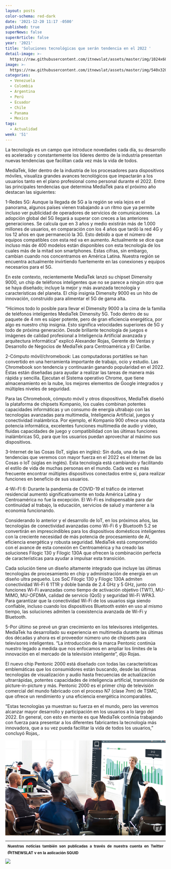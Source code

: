 ```yaml
---
layout: posts
color-schema: red-dark
date: '2021-12-20 11:17 -0500'
published: true
superNews: false
superArticle: false
year: '2021'
title: 'Soluciones tecnológicas que serán tendencia en el 2022 '
detail-image: >-
  https://raw.githubusercontent.com/itnewslat/assets/master/img/1024x680/tendencias-digitales-g.jpg
image: >-
  https://raw.githubusercontent.com/itnewslat/assets/master/img/540x320/tendencias-digitales-p.jpg
categories:
  - Venezuela
  - Colombia
  - Argentina
  - Perú
  - Ecuador
  - Chile
  - Panama
  - Mexico
tags:
  - Actualidad
week: '51'
---
```

La tecnología es un campo que introduce novedades cada día, su desarrollo es acelerado y constantemente los líderes dentro de la industria presentan nuevas tendencias que facilitan cada vez más la vida de todos. 

MediaTek, líder dentro de la industria de los procesadores para dispositivos móviles, visualiza grandes avances tecnológicos que impactarán a los usuarios tanto en el plano profesional como personal durante el 2022. Entre las principales tendencias que determina MediaTek para el próximo año destacan las siguientes:

1-Redes 5G: Aunque la llegada de 5G a la región se veía lejos en el panorama, algunos países vienen trabajando a un ritmo que ya permite incluso ver publicidad de operadores de servicios de comunicaciones. La adopción global del 5G llegará a superar con creces a las anteriores generaciones. Se calcula que en 3 años y medio existirán más de 1.000 millones de usuarios, en comparación con los 4 años que tardó la red 4G y los 12 años en que permaneció la 3G. Esto debido a que el número de equipos compatibles con esta red va en aumento. Actualmente se dice que incluso más de 400 modelos están disponibles con esta tecnología de los cuales más de la mitad son smartphones. Estas cifras, sin embargo, cambian cuando nos concentramos en América Latina. Nuestra región se encuentra actualmente invirtiendo fuertemente en las conexiones y equipos necesarios para el 5G.

En este contexto, recientemente MediaTek lanzó su chipset Dimensity 9000, un chip de teléfonos inteligentes que no se parece a ningún otro que se haya diseñado; incluye la mejor y más avanzada tecnología y características del planeta. El chip insignia Dimensity 9000 es un hito de innovación, construido para alimentar el 5G de gama alta.

“Hicimos todo lo posible para llevar el Dimensity 9000 a la cima de la familia de teléfonos inteligentes MediaTek Dimensity 5G. Todo dentro de su paquete de 4 nm es súper potente, pero de gran eficiencia energética, por algo es nuestro chip insignia. Esto significa velocidades superiores de 5G y todo de próxima generación. Desde brillante tecnología de juegos e imágenes de calidad profesional a Inteligencia Artificial avanzada y arquitectura informática” explicó Alexander Rojas, Gerente de Ventas y Desarrollo de Negocios de MediaTek para Centroamérica y El Caribe.

2-Cómputo móvil/chromebook: Las computadoras portátiles se han convertido en una herramienta importante de trabajo, ocio y estudio. Las Chromebook son tendencia y continuarán ganando popularidad en el 2022. Éstas están diseñadas para ayudar a realizar las tareas de manera más rápida y sencilla. Ejecutan el Sistema operativo Chrome, que tiene almacenamiento en la nube, los mejores elementos de Google integrados y múltiples niveles de seguridad.

Para las Chromebook, cómputo móvil y otros dispositivos, MediaTek diseñó la plataforma de chipsets Kompanio, los cuales combinan potentes capacidades informáticas y un consumo de energía ultrabajo con las tecnologías avanzadas para multimedia, Inteligencia Artificial, juegos y conectividad inalámbrica.  Por ejemplo, el Kompanio 900 ofrece una robusta potencia informática, excelentes funciones multimedia de audio y video, fluidas capacidades de juego y compatibilidad con las últimas funciones inalámbricas 5G, para que los usuarios puedan
aprovechar al máximo sus dispositivos.

3-Internet de las Cosas (IoT, siglas en inglés): Sin duda, una de las tendencias que veremos con mayor fuerza en el 2022 es el Internet de las Cosas o IoT (siglas en inglés). Esta tecnología está cambiando y facilitando el estilo de vida de muchas personas en el mundo. Cada  vez es más frecuente encontrar múltiples dispositivos conectados entre sí, para realizar funciones en beneficio de sus usuarios. 

4-Wi-FI 6: Durante la pandemia de COVID-19 el tráfico de internet residencial aumentó significativamente en toda América Latina y Centroamérica no fue la excepción. El Wi-Fi es indispensable para dar continuidad al trabajo, la educación, servicios de salud y mantener a la economía funcionando. 

Considerando lo anterior y el desarrollo de IoT, en los próximos años, las tecnologías de conectividad avanzadas como Wi-Fi 6 y Bluetooth 5.2 se convertirán en imprescindibles para los dispositivos domésticos inteligentes con la creciente necesidad de más potencia de procesamiento de AI, eficiencia energética y robusta seguridad. MediaTek está comprometido con el avance de esta conexión en Centroamérica y ha creado las soluciones Filogic 130 y Filogic 130A que ofrecen la combinación perfecta de características para ayudar a impulsar esta transición.

Cada solución tiene un diseño altamente integrado que incluye las últimas tecnologías de procesamiento en chip y administración de energía en un diseño ultra pequeño. Los SoC Filogic 130 y Filogic 130A admiten conectividad Wi-Fi 6 1T1R y doble banda de 2.4 GHz y 5 GHz, junto con funciones Wi-Fi avanzadas como tiempo de activación objetivo (TWT), MU-MIMO, MU-OFDMA, calidad de servicio (QoS) y seguridad Wi-Fi WPA3. Para garantizar que la conectividad Wi-Fi de los usuarios siga siendo confiable, incluso cuando los dispositivos Bluetooth estén en uso al mismo tiempo, las soluciones admiten la coexistencia avanzada de Wi-Fi y Bluetooth.

5-Por último se prevé un gran crecimiento en los televisores inteligentes. MediaTek ha desarrollado su experiencia en multimedia durante las últimas dos décadas y ahora es el proveedor número uno de chipsets para televisores inteligentes. “La introducción de la marca Pentonic continúa nuestro legado a medida que nos enfocamos en ampliar los límites de la innovación en el mercado de la televisión inteligente”, dijo Rojas. 

El nuevo chip Pentonic 2000 está diseñado con todas las características emblemáticas que los consumidores están buscando, desde las últimas tecnologías de visualización y audio hasta frecuencias de actualización ultrarrápidas, potentes capacidades de inteligencia artificial, transmisión de picture-in-picture y más. Pentonic 2000 es el primer chip de televisión comercial del mundo fabricado con el proceso N7 (clase 7nm) de TSMC, que ofrece un rendimiento y una eficiencia energética incomparables.

“Estas tecnologías ya muestran su fuerza en el mundo, pero las veremos alcanzar mayor desarrollo y participación en los usuarios a lo largo del 2022. En general, con esto en mente es que MediaTek continúa trabajando con fuerza para presentar a los diferentes fabricantes la tecnología más innovadora, que a su vez pueda facilitar la vida de todos los usuarios,” concluyó Rojas,.

![](https://raw.githubusercontent.com/itnewslat/assets/master/img/540x320/tendencias-digitales-p.jpg)

<table style="height: 42px;" width="569">
<tbody>
<tr>
<td style="text-align: justify;"><sub><strong>Nuestras noticias también son publicadas a través de nuestra cuenta en Twitter <a href="https://twitter.com/itnewslat?lang=es">@ITNEWSLAT</a> y en la aplicación <a href="https://squidapp.co/en/">SQUID</a></strong></sub></td>
</tr>
</tbody>
</table>

<img src="https://tracker.metricool.com/c3po.jpg?hash=56f88a41e39ab42c063cc51676587a04"/>